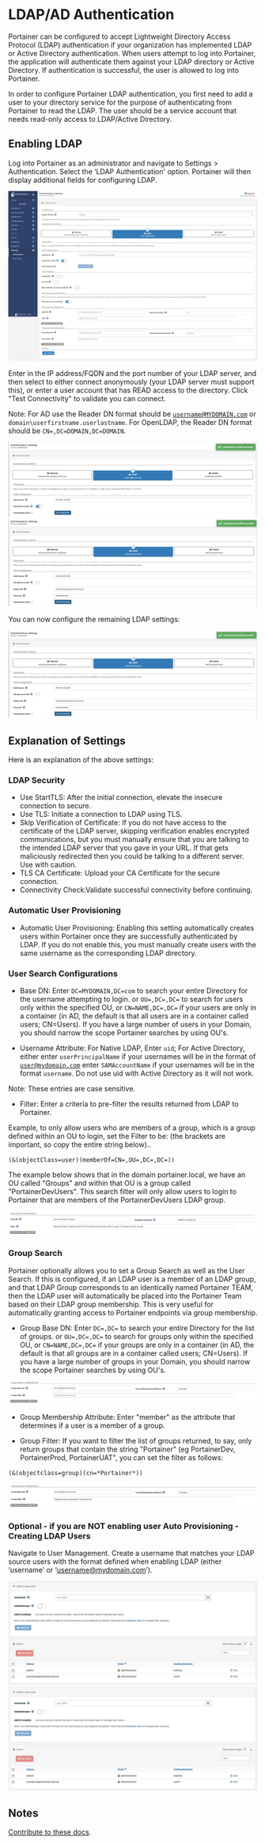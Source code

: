 # LDAP/AD Authentication

Portainer can be configured to accept Lightweight Directory Access Protocol (LDAP) authentication if your organization has implemented LDAP or Active Directory authentication. When users attempt to log into Portainer, the application will authenticate them against your LDAP directory or Active Directory. If authentication is successful, the user is allowed to log into Portainer.

In order to configure Portainer LDAP authentication, you first need to add a user to your directory service for the purpose of authenticating from Portainer to read the LDAP. The user should be a service account that needs read-only access to LDAP/Active Directory.

## Enabling LDAP

Log into Portainer as an administrator and navigate to Settings > Authentication. Select the ‘LDAP Authentication' option. Portainer will then display additional fields for configuring LDAP.

![auth](assets/ldap_1.png)

Enter in the IP address/FQDN and the port number of your LDAP server, and then select to either connect anonymously (your LDAP server must support this), or enter a user account that has READ access to the directory. Click "Test Connectivity" to validate you can connect.

Note: For AD use the Reader DN format should be <code>username@MYDOMAIN.com</code> or <code>domain\userfirstname.userlastname</code>. For OpenLDAP, the Reader DN format should be <code>CN=<USERNAME>,DC=DOMAIN,DC=DOMAIN</code>.

![auth](assets/ldap_2.webp)
![auth](assets/ldap_3.webp)

You can now configure the remaining LDAP settings:

![auth](assets/ldap_3.webp)

## Explanation of Settings

Here is an explanation of the above settings:

### LDAP Security

* Use StartTLS: After the initial connection, elevate the insecure connection to secure.
* Use TLS: Initiate a connection to LDAP using TLS.
* Skip Verification of Certificate: If you do not have access to the certificate of the LDAP server, skipping verification enables encrypted communications, but you must manually ensure that you are talking to the intended LDAP server that you gave in your URL. If that gets maliciously redirected then you could be talking to a different server. Use with caution.
* TLS CA Certificate: Upload your CA Certificate for the secure connection.
* Connectivity Check:Validate successful connectivity before continuing.

### Automatic User Provisioning

* Automatic User Provisioning: Enabling this setting automatically creates users within Portainer once they are successfully authenticated by LDAP. If you do not enable this, you must manually create users with the same username as the corresponding LDAP directory.

### User Search Configurations

* Base DN: Enter <code>DC=MYDOMAIN,DC=com</code> to search your entire Directory for the username attempting to login. or <code>OU=<MYOU>,DC=<MYDOMAIN>,DC=<COM></code> to search for users only within the specified OU, or <code>CN=NAME,DC=<MYDOMAIN>,DC=<COM></code> if your users are only in a container (in AD, the default is that all users are in a container called users; CN=Users). If you have a large number of users in your Domain, you should narrow the scope Portainer searches by using OU's.

* Username Attribute: For Native LDAP, Enter <code>uid</code>; For Active Directory, either enter <code>userPrincipalName</code> if your usernames will be in the format of <code>user@mydomain.com</code> enter <code>SAMAccountName</code> if your usernames will be in the format <code>username</code>. Do not use uid with Active Directory as it will not work.

Note: These entries are case sensitive.

* Filter: Enter a criteria to pre-filter the results returned from LDAP to Portainer.

Example, to only allow users who are members of a group, which is a group defined within an OU to login, set the Filter to be: (the brackets are important, so copy the entire string below)..

<pre><code>(&(objectClass=user)(memberOf=CN=<GROUPNAME>,OU=<MYOU>,DC=<DOMAIN>,DC=<DOMAIN>))</code></pre>

The example below shows that in the domain portainer.local, we have an OU called "Groups" and within that OU is a group called "PortainerDevUsers". This search filter will only allow users to login to Portainer that are members of the PortainerDevUsers LDAP group.

![auth](assets/ldap_5.png)

### Group Search

Portainer optionally allows you to set a Group Search as well as the User Search. If this is configured, if an LDAP user is a member of an LDAP group, and that LDAP Group corresponds to an identically named Portainer TEAM, then the LDAP user will automatically be placed into the Portainer Team based on their LDAP group membership. This is very useful for automatically granting access to Portainer endpoints via group membership.

* Group Base DN: Enter <code>DC=<MYDOMAIN>,DC=<COM></code> to search your entire Directory for the list of groups. or <code>OU=<MYOU>,DC=<MYDOMAIN>,DC=<COM></code> to search for groups only within the specified OU, or <code>CN=NAME,DC=<MYDOMAIN>,DC=<COM></code> if your groups are only in a container (in AD, the default is that all groups are in a container called users; CN=Users). If you have a large number of groups in your Domain, you should narrow the scope Portainer searches by using OU's.

![auth](assets/ldap_6.png)

* Group Membership Attribute: Enter "member" as the attribute that determines if a user is a member of a group.

* Group Filter: If you want to filter the list of groups returned, to say, only return groups that contain the string "Portainer" (eg PortainerDev, PortainerProd, PortainerUAT", you can set the filter as follows:

<pre><code>(&(objectclass=group)(cn=*Portainer*))</code></pre>

![auth](assets/ldap_7.png)

### Optional - if you are NOT enabling user Auto Provisioning - Creating LDAP Users

Navigate to User Management. Create a username that matches your LDAP source users with the format defined when enabling LDAP (either ‘username’ or ‘username@mydomain.com’).

![auth](assets/ldap_8.webp)
![auth](assets/ldap_9.webp)

## Notes

[Contribute to these docs](https://github.com/portainer/portainer-docs/blob/master/contributing.md).